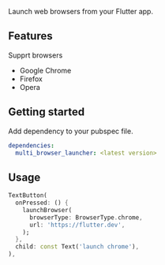 Launch web browsers from your Flutter app.

## Features

Supprt browsers
- Google Chrome
- Firefox
- Opera

## Getting started

Add dependency to your pubspec file.

```yaml
dependencies:
  multi_browser_launcher: <latest version>
```

## Usage

```dart
TextButton(
  onPressed: () {
    launchBrowser(
      browserType: BrowserType.chrome,
      url: 'https://flutter.dev',
    );
  },
  child: const Text('launch chrome'),
),
```

